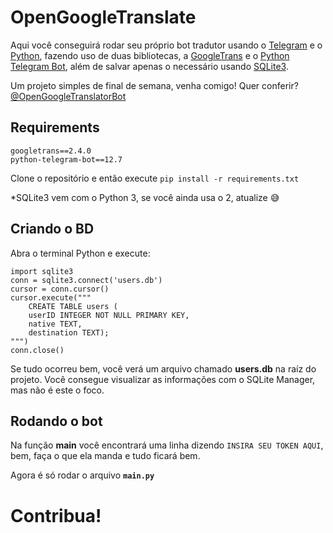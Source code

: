 # OpenGoogleTranslate
Aqui você conseguirá rodar seu próprio bot tradutor usando o [Telegram](https://telegram.org) e o [Python](https://python.org), fazendo uso de duas bibliotecas, a [GoogleTrans](https://py-googletrans.readthedocs.io/en/latest/) e o [Python Telegram Bot](https://python-telegram-bot.readthedocs.io/en/stable/), além de salvar apenas o necessário usando [SQLite3](https://sqlite.org/index.html).

Um projeto simples de final de semana, venha comigo!
Quer conferir? [@OpenGoogleTranslatorBot](https://t.me/OpenGoogleTranslatorBot)
## Requirements
    googletrans==2.4.0
    python-telegram-bot==12.7

Clone o repositório e então execute `pip install -r requirements.txt`

*SQLite3 vem com o Python 3, se você ainda usa o 2, atualize 😅

## Criando o BD
Abra o terminal Python e execute:

    import sqlite3
    conn = sqlite3.connect('users.db')
    cursor = conn.cursor()
    cursor.execute("""
	    CREATE TABLE users (
	    userID INTEGER NOT NULL PRIMARY KEY,
	    native TEXT,
	    destination TEXT);
    """)
    conn.close()

Se tudo ocorreu bem, você verá um arquivo chamado **users.db** na raíz do projeto.
Você consegue visualizar as informações com o SQLite Manager, mas não é este o foco.

## Rodando o bot

Na função **main** você encontrará uma linha dizendo `INSIRA SEU TOKEN AQUI`, bem, faça o que ela manda e tudo ficará bem.

Agora é só rodar o arquivo **`main.py`**

# Contribua!